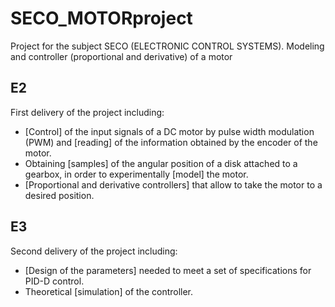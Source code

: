 # SECO_MOTORproject
Project for the subject SECO (ELECTRONIC CONTROL SYSTEMS). 
Modeling and controller (proportional and derivative) of a motor

## E2
First delivery of the project including:
* [Control] of the input signals of a DC motor by pulse width modulation (PWM) and [reading] of the information obtained by the encoder of the motor. 
* Obtaining [samples] of the angular position of a disk attached to a gearbox, in order to experimentally [model] the motor. 
* [Proportional and derivative controllers] that allow to take the motor to a desired position.

## E3
Second delivery of the project including:
* [Design of the parameters] needed to meet a set of specifications for PID-D control.
* Theoretical [simulation] of the controller. 
